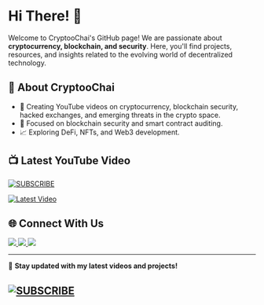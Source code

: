 # Hi There! 👋

Welcome to CryptooChai's GitHub page! We are passionate about **cryptocurrency, blockchain, and security**. Here, you'll find projects, resources, and insights related to the evolving world of decentralized technology.

## 🚀 About CryptooChai

- 🎥 Creating YouTube videos on cryptocurrency, blockchain security, hacked exchanges, and emerging threats in the crypto space.
- 🔐 Focused on blockchain security and smart contract auditing.
- 📈 Exploring DeFi, NFTs, and Web3 development.


## 📺 Latest YouTube Video

[![SUBSCRIBE](https://img.shields.io/badge/YouTube-Subscribe-red?style=flat&logo=youtube)](https://www.youtube.com/channel/CryptooChai?sub_confirmation=1)

[![Latest Video](https://img.youtube.com/vi/A3P3Ho9Gxkc/maxresdefault.jpg)](https://www.youtube.com/watch?v=A3P3Ho9Gxkc)


## 🌐 Connect With Us

<a href="https://twitter.com/CryptooChai" target='_blank'> <img src="https://img.shields.io/badge/Twitter-@CryptooChai-blue?style=flat&logo=twitter"/> </a>
<a href="https://t.me/CryptooChai" target="_blank"> <img src="https://img.shields.io/badge/Telegram-@CryptooChai-blue?style=flat&logo=telegram"/> </a>
<a href="https://instagram.com/CryptooChai" target="_blank"> <img src="https://img.shields.io/badge/Instagram-@CryptooChai-purple?style=flat&logo=instagram"/> </a>


---
🔗 **Stay updated with my latest videos and projects!**
## [![SUBSCRIBE](https://img.shields.io/badge/YouTube-Subscribe-red?style=flat&logo=youtube)](https://www.youtube.com/channel/CryptooChai?sub_confirmation=1)

